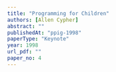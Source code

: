 ```yaml
---
title: "Programming for Children"
authors: [Allen Cypher]
abstract: ""
publishedAt: "ppig-1998"
paperType: "Keynote"
year: 1998
url_pdf: ""
paper_no: 4
---
```


